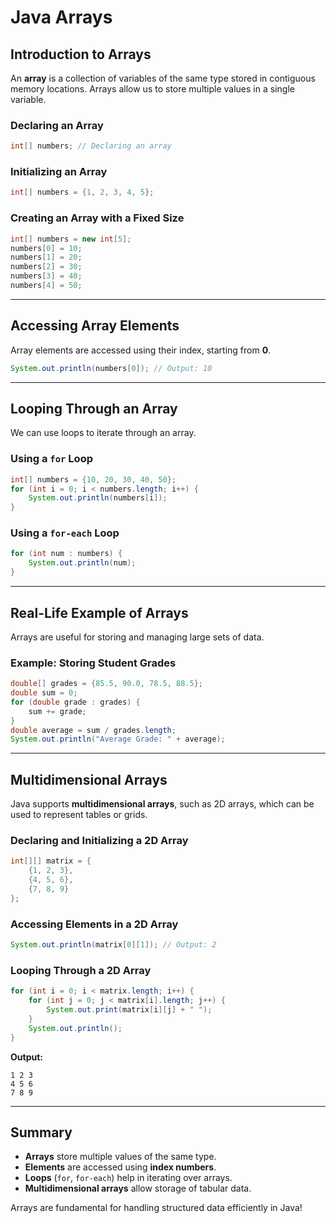 # Java Arrays

## Introduction to Arrays

An **array** is a collection of variables of the same type stored in contiguous memory locations. Arrays allow us to store multiple values in a single variable.

### Declaring an Array

```java
int[] numbers; // Declaring an array
```

### Initializing an Array

```java
int[] numbers = {1, 2, 3, 4, 5};
```

### Creating an Array with a Fixed Size

```java
int[] numbers = new int[5];
numbers[0] = 10;
numbers[1] = 20;
numbers[2] = 30;
numbers[3] = 40;
numbers[4] = 50;
```

---

## Accessing Array Elements

Array elements are accessed using their index, starting from **0**.

```java
System.out.println(numbers[0]); // Output: 10
```

---

## Looping Through an Array

We can use loops to iterate through an array.

### Using a `for` Loop

```java
int[] numbers = {10, 20, 30, 40, 50};
for (int i = 0; i < numbers.length; i++) {
    System.out.println(numbers[i]);
}
```

### Using a `for-each` Loop

```java
for (int num : numbers) {
    System.out.println(num);
}
```

---

## Real-Life Example of Arrays

Arrays are useful for storing and managing large sets of data.

### Example: Storing Student Grades

```java
double[] grades = {85.5, 90.0, 78.5, 88.5};
double sum = 0;
for (double grade : grades) {
    sum += grade;
}
double average = sum / grades.length;
System.out.println("Average Grade: " + average);
```

---

## Multidimensional Arrays

Java supports **multidimensional arrays**, such as 2D arrays, which can be used to represent tables or grids.

### Declaring and Initializing a 2D Array

```java
int[][] matrix = {
    {1, 2, 3},
    {4, 5, 6},
    {7, 8, 9}
};
```

### Accessing Elements in a 2D Array

```java
System.out.println(matrix[0][1]); // Output: 2
```

### Looping Through a 2D Array

```java
for (int i = 0; i < matrix.length; i++) {
    for (int j = 0; j < matrix[i].length; j++) {
        System.out.print(matrix[i][j] + " ");
    }
    System.out.println();
}
```

**Output:**

```
1 2 3
4 5 6
7 8 9
```

---

## Summary

- **Arrays** store multiple values of the same type.
- **Elements** are accessed using **index numbers**.
- **Loops** (`for`, `for-each`) help in iterating over arrays.
- **Multidimensional arrays** allow storage of tabular data.

Arrays are fundamental for handling structured data efficiently in Java!
